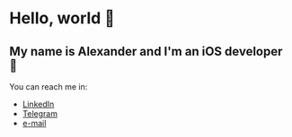 # Hello, world 👋

## My name is Alexander and I'm an iOS developer 🍏

You can reach me in:
- [LinkedIn](https://www.linkedin.com/in/alexander-sivko/)
- [Telegram](t.me/stralexss)
- [e-mail](mailto:alexandersivko.swift@gmail.com)

<!--
**stralexs/stralexs** is a ✨ _special_ ✨ repository because its `README.md` (this file) appears on your GitHub profile.

Here are some ideas to get you started:

- 🔭 I’m currently working on ...
- 🌱 I’m currently learning ...
- 👯 I’m looking to collaborate on ...
- 🤔 I’m looking for help with ...
- 💬 Ask me about ...
- 📫 How to reach me: ...
- 😄 Pronouns: ...
- ⚡ Fun fact: ...
-->
